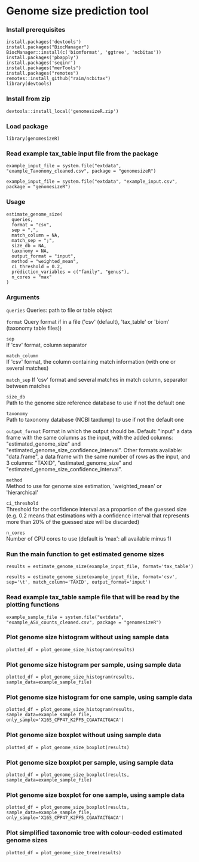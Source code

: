 # Genome size prediction tool

### Install prerequisites

```
install.packages('devtools')
install.packages("BiocManager")
BiocManager::install(c('biomformat', 'ggtree', 'ncbitax'))
install.packages('pbapply')
install.packages('seqinr')
install.packages("merTools")
install.packages("remotes")
remotes::install_github("raim/ncbitax")
library(devtools)
```

### Install from zip

```
devtools::install_local('genomesizeR.zip')
```

### Load package

```
library(genomesizeR)
```

### Read example tax_table input file from the package

```
example_input_file = system.file("extdata", "example_Taxonomy_cleaned.csv", package = "genomesizeR")

example_input_file = system.file("extdata", "example_input.csv", package = "genomesizeR")

```

### Usage

```
estimate_genome_size(
  queries,
  format = "csv",
  sep = ",",
  match_column = NA,
  match_sep = ";",
  size_db = NA,
  taxonomy = NA,
  output_format = "input",
  method = "weighted_mean",
  ci_threshold = 0.2,
  prediction_variables = c("family", "genus"),
  n_cores = "max"
)
```

### Arguments

`queries`
Queries: path to file or table object

`format`
Query format if in a file ('csv' (default), 'tax_table' or 'biom' (taxonomy table files))

`sep`	
If 'csv' format, column separator

`match_column`	
If 'csv' format, the column containing match information (with one or several matches)

`match_sep`	
If 'csv' format and several matches in match column, separator between matches

`size_db`	
Path to the genome size reference database to use if not the default one

`taxonomy`	
Path to taxonomy database (NCBI taxdump) to use if not the default one

`output_format`	
Format in which the output should be. Default: "input" a data frame with the same columns as the input, with the added columns: "estimated_genome_size" and "estimated_genome_size_confidence_interval". Other formats available: "data.frame", a data frame with the same number of rows as the input, and 3 columns: "TAXID", "estimated_genome_size" and "estimated_genome_size_confidence_interval".

`method`	
Method to use for genome size estimation, 'weighted_mean' or 'hierarchical'

`ci_threshold`	
Threshold for the confidence interval as a proportion of the guessed size (e.g. 0.2 means that estimations with a confidence interval that represents more than 20% of the guessed size will be discarded)

`n_cores`	
Number of CPU cores to use (default is 'max': all available minus 1)


### Run the main function to get estimated genome sizes

```
results = estimate_genome_size(example_input_file, format='tax_table')

results = estimate_genome_size(example_input_file, format='csv', sep='\t', match_column='TAXID', output_format='input')

```

### Read example tax_table sample file that will be read by the plotting functions

```
example_sample_file = system.file("extdata", "example_ASV_counts_cleaned.csv", package = "genomesizeR")
```

### Plot genome size histogram without using sample data

```
plotted_df = plot_genome_size_histogram(results)
```

### Plot genome size histogram per sample, using sample data

```
plotted_df = plot_genome_size_histogram(results, sample_data=example_sample_file)
```

### Plot genome size histogram for one sample, using sample data

```
plotted_df = plot_genome_size_histogram(results, sample_data=example_sample_file, only_sample='X16S_CPP47_K2PF5_CGAATACTGACA')
```

### Plot genome size boxplot without using sample data

```
plotted_df = plot_genome_size_boxplot(results)
```

### Plot genome size boxplot per sample, using sample data

```
plotted_df = plot_genome_size_boxplot(results, sample_data=example_sample_file)
```

### Plot genome size boxplot for one sample, using sample data

```
plotted_df = plot_genome_size_boxplot(results, sample_data=example_sample_file, only_sample='X16S_CPP47_K2PF5_CGAATACTGACA')
```

### Plot simplified taxonomic tree with colour-coded estimated genome sizes

```
plotted_df = plot_genome_size_tree(results)
```
